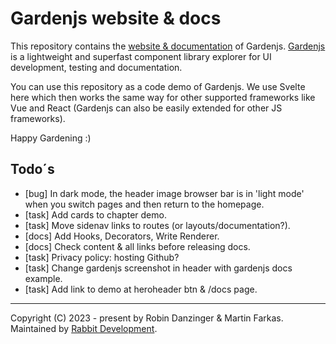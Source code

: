 # Gardenjs website & docs

This repository contains the <a href="https://gardenjs.org/" target="_blank">website & documentation</a> of Gardenjs. <a href="https://github.com/rabbitdevelopment/garden" target="_blank">Gardenjs</a> is a lightweight and superfast component library explorer for UI development, testing and documentation.

You can use this repository as a code demo of Gardenjs. We use Svelte here which then works the same way for other supported frameworks like Vue and React (Gardenjs can also be easily extended for other JS frameworks).

Happy Gardening :)

## Todo´s

- [bug] In dark mode, the header image browser bar is in 'light mode' when you switch pages and then return to the homepage.
- [task] Add cards to chapter demo.
- [task] Move sidenav links to routes (or layouts/documentation?).
- [docs] Add Hooks, Decorators, Write Renderer.
- [docs] Check content & all links before releasing docs.
- [task] Privacy policy: hosting Github?
- [task] Change gardenjs screenshot in header with gardenjs docs example.
- [task] Add link to demo at heroheader btn & /docs page.

---
Copyright (C) 2023 - present by Robin Danzinger & Martin Farkas. Maintained by [Rabbit Development](https://www.rabbitdevelopment.com).
